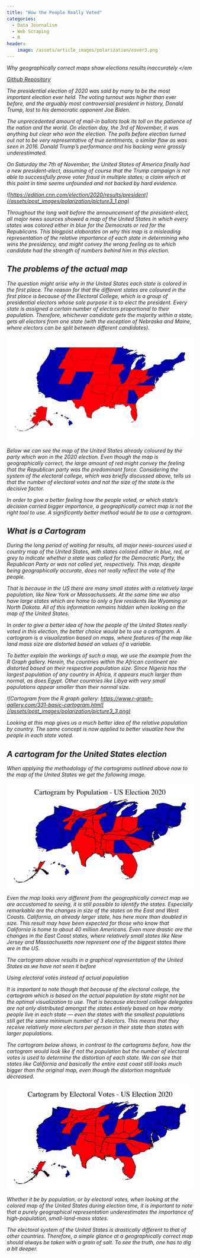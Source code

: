 ```yaml
---
title: "How the People Really Voted"
categories:
  - Data Journalism
  - Web Scraping
  - R
header:
    image: /assets/article_images/polarization/cover3.png
---
```


<em> Why geographically correct maps show elections results inaccurately </em

[Github Repository](https://github.com/data4help/cartogram_usa)

The presidential election of 2020 was said by many to be the most important election ever held. The voting turnout was higher than ever before, and the arguably most controversial president in history, Donald Trump, lost to his democratic opponent Joe Biden.

The unprecedented amount of mail-in ballots took its toll on the patience of the nation and the world. On election day, the 3rd of November, it was anything but clear who won the election. The polls before election turned out not to be very representative of true sentiments, a similar flaw as was seen in 2016. Donald Trump’s performance and his backing were grossly underestimated.

On Saturday the 7th of November, the United States of America finally had a new president-elect, assuming of course that the Trump campaign is not able to successfully prove voter fraud in multiple states; a claim which at this point in time seems unfounded and not backed by hard evidence.

![https://edition.cnn.com/election/2020/results/president](/assets/post_images/polarization/picture3_1.png)

Throughout the long wait before the announcement of the president-elect, all major news sources showed a map of the United States in which every states was colored either in blue for the Democrats or red for the Republicans. This blogpost elaborates on why this map is a misleading representation of the relative importance of each state in determining who wins the presidency, and might convey the wrong feeling as to which candidate had the strength of numbers behind him in this election.

## The problems of the actual map

The question might arise why in the United States each state is colored in the first place. The reason for that the different states are coloured in the first place is because of the Electoral College, which is a group of presidential electors whose sole purpose it is to elect the president. Every state is assigned a certain number of electors proportional to their population. Therefore, whichever candidate gets the majority within a state, gets all electors from one state (with the exception of Nebraska and Maine, where electors can be split between different candidates).

![](/assets/post_images/polarization/picture3_2.png)

Below we can see the map of the United States already coloured by the party which won in the 2020 election. Even though the map is geographically correct, the large amount of red might convey the feeling that the Republican party was the predominant force. Considering the system of the electoral college, which was briefly discussed above, tells us that the number of electoral votes and not the size of the state is the decisive factor.

In order to give a better feeling how the people voted, or which state’s decision carried bigger importance, a geographically correct map is not the right tool to use. A significantly better method would be to use a cartogram.

## What is a Cartogram

During the long period of waiting for results, all major news-sources used a country map of the United States, with states colored either in blue, red, or grey to indicate whether a state was called for the Democratic Party, the Republican Party or was not called yet, respectively. This map, despite being geographically accurate, does not really reflect the vote of the people.

That is because in the US there are many small states with a relatively large population, like New York or Massachussets. At the same time we also have large states which are home to only a few residents like Wyoming or North Dakota. All of this information remains hidden when looking on the map of the United States.

In order to give a better idea of how the people of the United States really voted in this election, the better choice would be to use a cartogram. A cartogram is a visualization based on maps, where features of the map like land mass size are distorted based on values of a variable.

To better explain the workings of such a map, we use the example from the R Graph gallery. Herein, the countries within the African continent are distorted based on their respective population size. Since Nigeria has the largest population of any country in Africa, it appears much larger than normal, as does Egypt. Other countries like Libya with very small populations appear smaller than their normal size.

![Cartogram from the R graph gallery: https://www.r-graph-gallery.com/331-basic-cartogram.html](/assets/post_images/polarization/picture3_3.png)


Looking at this map gives us a much better idea of the relative population by country. The same concept is now applied to better visualize how the people in each state voted.

## A cartogram for the United States election

When applying the methodology of the cartograms outlined above now to the map of the United States we get the following image.

![](/assets/post_images/polarization/picture3_4.png)

Even the map looks very different from the geographically correct map we are accustomed to seeing, it is still possible to identify the states. Especially remarkable are the changes in size of the states on the East and West Coasts. California, an already larger state, has here more than doubled in size. This result may have been expected for those who know that California is home to about 40 million Americans. Even more drastic are the changes in the East Coast states, where relatively small states like New Jersey and Massachusetts now represent one of the biggest states there are in the US.

The cartogram above results in a graphical representation of the United States as we have not seen it before

Using electoral votes instead of actual population

It is important to note though that because of the electoral college, the cartogram which is based on the actual population by state might not be the optimal visualization to use. That is because electoral college delegates are not only distributed amongst the states entirely based on how many people live in each state — even the states with the smallest populations still get the same minimum number of 3 electors. This means that they receive relatively more electors per person in their state than states with larger populations.

The cartogram below shows, in contrast to the cartograms before, how the cartogram would look like if not the population but the number of electoral votes is used to determine the distortion of each state. We can see that states like California and basically the entire east coast still looks much bigger than the original map, even though the distortion magnitude decreased.

![](/assets/post_images/polarization/picture3_5.png)

Whether it be by population, or by electoral votes, when looking at the colored map of the United States during election time, it is important to note that a purely geographical representation underestimates the importance of high-population, small-land-mass states.

The electoral system of the United States is drastically different to that of other countries. Therefore, a simple glance at a geographically correct map should always be taken with a grain of salt. To see the truth, one has to dig a bit deeper.
